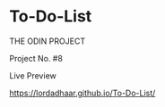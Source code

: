 # To-Do-List

THE ODIN PROJECT

Project No. #8

Live Preview

https://lordadhaar.github.io/To-Do-List/